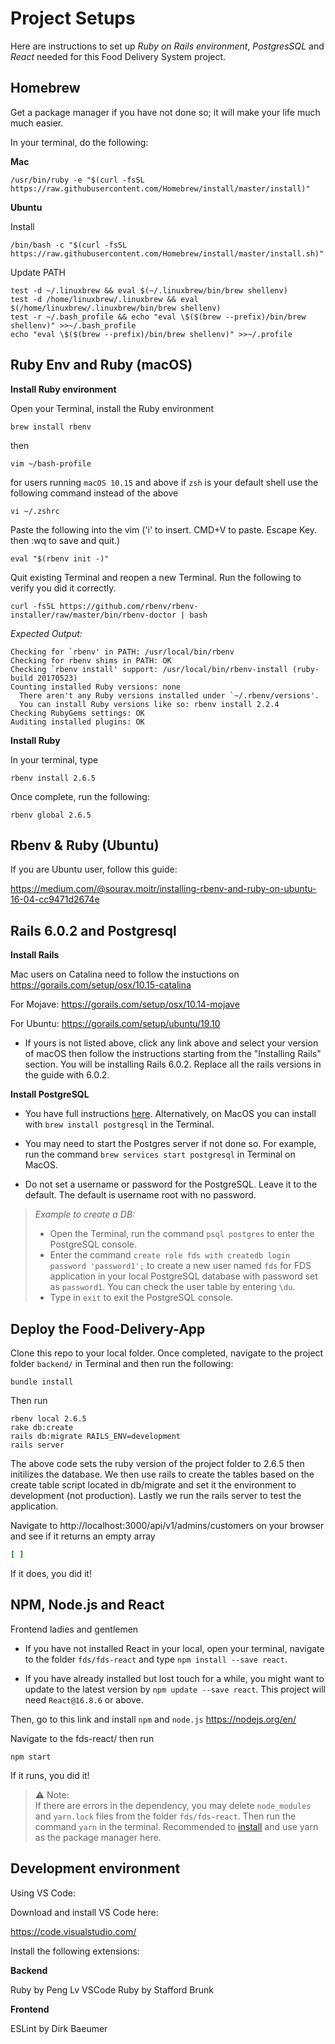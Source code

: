 # Project Setups

Here are instructions to set up _Ruby on Rails environment_, _PostgresSQL_ and _React_ needed for this Food Delivery System project.

## Homebrew

Get a package manager if you have not done so; it will make your life much much easier.

In your terminal, do the following:

**Mac**

```shell
/usr/bin/ruby -e "$(curl -fsSL https://raw.githubusercontent.com/Homebrew/install/master/install)"
```

**Ubuntu**

Install

```shell
/bin/bash -c "$(curl -fsSL https://raw.githubusercontent.com/Homebrew/install/master/install.sh)"
```

Update PATH

```shell
test -d ~/.linuxbrew && eval $(~/.linuxbrew/bin/brew shellenv)
test -d /home/linuxbrew/.linuxbrew && eval $(/home/linuxbrew/.linuxbrew/bin/brew shellenv)
test -r ~/.bash_profile && echo "eval \$($(brew --prefix)/bin/brew shellenv)" >>~/.bash_profile
echo "eval \$($(brew --prefix)/bin/brew shellenv)" >>~/.profile
```

## Ruby Env and Ruby (macOS)

**Install Ruby environment**

Open your Terminal, install the Ruby environment

```shell
brew install rbenv
```

then

```shell
vim ~/bash-profile
```

for users running `macOS 10.15` and above if `zsh` is your default shell use the following command instead of the above

```shell
vi ~/.zshrc
```

Paste the following into the vim ('i' to insert. CMD+V to paste. Escape Key. then :wq to save and quit.)

```shell
eval "$(rbenv init -)"
```

Quit existing Terminal and reopen a new Terminal. Run the following to verify you did it correctly.

```shell
curl -fsSL https://github.com/rbenv/rbenv-installer/raw/master/bin/rbenv-doctor | bash
```

_Expected Output:_

```shell
Checking for `rbenv' in PATH: /usr/local/bin/rbenv
Checking for rbenv shims in PATH: OK
Checking `rbenv install' support: /usr/local/bin/rbenv-install (ruby-build 20170523)
Counting installed Ruby versions: none
  There aren't any Ruby versions installed under `~/.rbenv/versions'.
  You can install Ruby versions like so: rbenv install 2.2.4
Checking RubyGems settings: OK
Auditing installed plugins: OK
```

**Install Ruby**

In your terminal, type

```shell
rbenv install 2.6.5
```

Once complete, run the following:

```shell
rbenv global 2.6.5
```

## Rbenv & Ruby (Ubuntu)

If you are Ubuntu user, follow this guide:

https://medium.com/@sourav.moitr/installing-rbenv-and-ruby-on-ubuntu-16-04-cc9471d2674e

## Rails 6.0.2 and Postgresql

**Install Rails**

Mac users on Catalina need to follow the instuctions on
https://gorails.com/setup/osx/10.15-catalina

For Mojave:
https://gorails.com/setup/osx/10.14-mojave

For Ubuntu:
https://gorails.com/setup/ubuntu/19.10

- If yours is not listed above, click any link above and select your version of macOS then follow the instructions starting from the "Installing Rails" section. You will be installing Rails 6.0.2. Replace all the rails versions in the guide with 6.0.2.

**Install PostgreSQL**

- You have full instructions [here](https://www.postgresql.org/download/). Alternatively, on MacOS you can install with `brew install postgresql` in the Terminal.

- You may need to start the Postgres server if not done so. For example, run the command `brew services start postgresql` in Terminal on MacOS.

- Do not set a username or password for the PostgreSQL. Leave it to the default. The default is username root with no password.

> _Example to create a DB:_
>
> - Open the Terminal, run the command `psql postgres` to enter the PostgreSQL console.
> - Enter the command `create role fds with createdb login password 'password1';` to create a new user named `fds` for FDS application in your local PostgreSQL database with password set as `password1`. You can check the user table by entering `\du`.
> - Type in `exit` to exit the PostgreSQL console.

## Deploy the Food-Delivery-App

Clone this repo to your local folder. Once completed, navigate to the project folder `backend/` in Terminal and then run the following:

```shell
bundle install
```

Then run

```shell
rbenv local 2.6.5
rake db:create
rails db:migrate RAILS_ENV=development
rails server
```

The above code sets the ruby version of the project folder to 2.6.5 then initilizes the database. We then use rails to create the tables based on the create table script located in db/migrate and set it the environment to development (not production). Lastly we run the rails server to test the application.

Navigate to http://localhost:3000/api/v1/admins/customers on your browser and see if it returns an empty array

```ruby
[ ]
```

If it does, you did it!

## NPM, Node.js and React

Frontend ladies and gentlemen

- If you have not installed React in your local, open your terminal, navigate to the folder `fds/fds-react` and type `npm install --save react`.

- If you have already installed but lost touch for a while, you might want to update to the latest version by `npm update --save react`. This project will need `React@16.8.6` or above.

Then, go to this link and install `npm` and `node.js`
https://nodejs.org/en/

Navigate to the fds-react/ then run

```shell
npm start
```

If it runs, you did it!

> :warning: Note:  
> If there are errors in the dependency, you may delete `node_modules` and `yarn.lock` files from the folder `fds/fds-react`. Then run the command `yarn` in the terminal. Recommended to [install](https://classic.yarnpkg.com/en/docs/install#mac-stable) and use yarn as the package manager here.

## Development environment

Using VS Code:

Download and install VS Code here:

https://code.visualstudio.com/

Install the following extensions:

**Backend**

Ruby by Peng Lv
VSCode Ruby by Stafford Brunk

**Frontend**

ESLint by Dirk Baeumer
